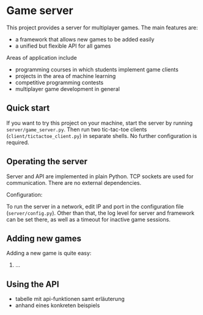 # Game server

This project provides a server for multiplayer games. The main features are:

- a framework that allows new games to be added easily
- a unified but flexible API for all games

Areas of application include

- programming courses in which students implement game clients
- projects in the area of machine learning
- competitive programming contests
- multiplayer game development in general

## Quick start

If you want to try this project on your machine, start the server by running `server/game_server.py`. Then run two tic-tac-toe clients (`client/tictactoe_client.py`) in separate shells. No further configuration is required.

## Operating the server

Server and API are implemented in plain Python. TCP sockets are used for communication. There are no external dependencies.

Configuration:

To run the server in a network, edit IP and port in the configuration file (`server/config.py`). Other than that, the log level for server and framework can be set there, as well as a timeout for inactive game sessions.

## Adding new games

Adding a new game is quite easy:

1. ...

## Using the API

- tabelle mit api-funktionen samt erläuterung
- anhand eines konkreten beispiels
